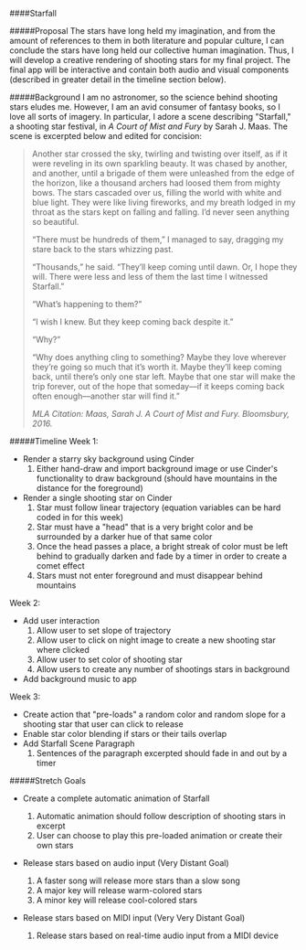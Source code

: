 ####Starfall

#####Proposal
The stars have long held my imagination, and from the amount of references 
to them in both literature and popular culture, I can conclude the stars 
have long held our collective human imagination. Thus, I will
 develop a creative rendering of shooting stars for my final project. The
 final app will be interactive and contain both audio and visual components 
 (described in greater detail in the timeline section below).
 
#####Background
I am no astronomer, so the science behind shooting stars eludes me.
However, I am an avid consumer of fantasy books, so I love all sorts of
imagery. In particular, I adore a scene describing "Starfall," a shooting star
 festival, in *A Court of Mist and Fury* by Sarah J. Maas. The scene is excerpted
 below and edited for concision: 

> Another star crossed the sky, twirling and twisting over itself, as if it were reveling in its own sparkling beauty. It was chased by another, and another, until a brigade of them were unleashed from the edge of the horizon, like a thousand archers had loosed them from mighty bows.
 The stars cascaded over us, filling the world with white and blue light. They were like living fireworks, and my breath lodged in my throat as the stars kept on falling and falling. 
 I’d never seen anything so beautiful.
>
> 
> “There must be hundreds of them,” I managed to say, 
dragging my stare back to the stars whizzing past.
> 
> “Thousands,” he said. “They’ll keep coming until dawn. Or, I hope they will. 
 There were less and less of them the last time I witnessed Starfall.”
> 
> “What’s happening to them?”
> 
> “I wish I knew. But they keep coming back despite it.”
> 
> “Why?”
> 
> “Why does anything cling to something? Maybe they love wherever they’re going so much that it’s worth it. Maybe they’ll keep coming back, until there’s only one star left. 
 Maybe that one star will make the trip forever, out of the hope that someday––if it keeps coming back often enough––another star will find it.” 
>
>
>
> *MLA Citation: Maas, Sarah J. A Court of Mist and Fury. Bloomsbury, 2016.*

#####Timeline
Week 1:
* Render a starry sky background using Cinder
   1. Either hand-draw and import background image or use Cinder's functionality 
    to draw background (should have mountains in the distance for the foreground)
* Render a single shooting star on Cinder
    1. Star must follow linear trajectory (equation variables can be hard coded in for this week)
    2. Star must have a "head" that is a very bright color and be surrounded by a darker hue
    of that same color
    3. Once the head passes a place, a bright streak of color must be left behind to 
    gradually darken and fade by a timer in order to create a comet effect
    4. Stars must not enter foreground and must disappear behind mountains

Week 2:
* Add user interaction
    1. Allow user to set slope of trajectory
    2. Allow user to click on night image to create a new shooting star where clicked
    3. Allow user to set color of shooting star
    4. Allow users to create any number of shootings stars in background
* Add background music to app

Week 3: 
* Create action that "pre-loads" a random color and random slope for a shooting
 star that user can click to release
* Enable star color blending if stars or their tails overlap
* Add Starfall Scene Paragraph
    1. Sentences of the paragraph excerpted should fade in and out by a timer

#####Stretch Goals
* Create a complete automatic animation of Starfall
    1. Automatic animation should follow description of shooting stars in excerpt
    2. User can choose to play this pre-loaded animation or create their own stars
    
      
* Release stars based on audio input (Very Distant Goal)
    1. A faster song will release more stars than a slow song
    2. A major key will release warm-colored stars
    3. A minor key will release cool-colored stars


* Release stars based on MIDI input (Very Very Distant Goal)
    1. Release stars based on real-time audio input from a MIDI device